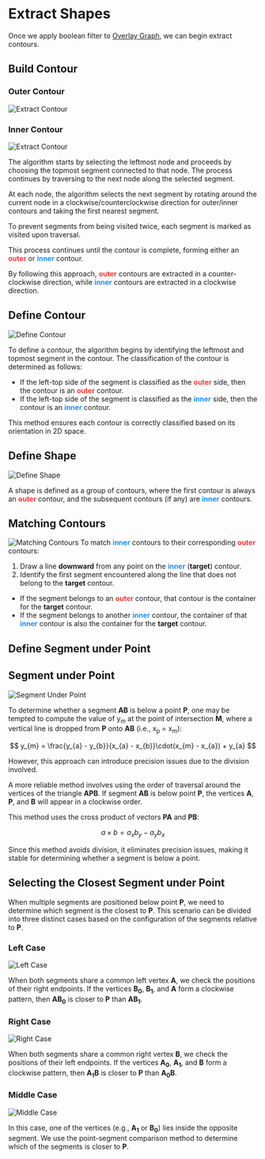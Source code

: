 # Extract Shapes

Once we apply boolean filter to [Overlay Graph](../overlay_graph/overlay_graph.md), we can begin extract contours.

## Build Contour

### Outer Contour
![Extract Contour](extract_outer_contour_clockwise.svg)
### Inner Contour
![Extract Contour](extract_inner_clockwise.svg)

The algorithm starts by selecting the leftmost node and proceeds by choosing the topmost segment connected to that node. The process continues by traversing to the next node along the selected segment.

At each node, the algorithm selects the next segment by rotating around the current node in a clockwise/counterclockwise direction for outer/inner contours and taking the first nearest segment.

To prevent segments from being visited twice, each segment is marked as visited upon traversal.

This process continues until the contour is complete, forming either an <span style="color:#ff3333ff;">**outer**</span> or <span style="color:#1a8effff;">**inner**</span> contour.

By following this approach, <span style="color:#ff3333ff;">**outer**</span> contours are extracted in a counter-clockwise direction, while <span style="color:#1a8effff;">**inner**</span> contours are extracted in a clockwise direction.

## Define Contour
![Define Contour](define_contour.svg)

To define a contour, the algorithm begins by identifying the leftmost and topmost segment in the contour. The classification of the contour is determined as follows:

- If the left-top side of the segment is classified as the <span style="color:#ff3333ff;">**outer**</span> side, then the contour is an <span style="color:#ff3333ff;">**outer**</span> contour.
- If the left-top side of the segment is classified as the <span style="color:#1a8effff;">**inner**</span> side, then the contour is an <span style="color:#1a8effff;">**inner**</span> contour.

This method ensures each contour is correctly classified based on its orientation in 2D space.

## Define Shape
![Define Shape](define_shape.svg)

A shape is defined as a group of contours, where the first contour is always an <span style="color:#ff3333ff;">**outer**</span> contour, and the subsequent contours (if any) are <span style="color:#1a8effff;">**inner**</span> contours.

## Matching Contours
![Matching Contours](matching_contours.svg)
To match <span style="color:#1a8effff;">**inner**</span> contours to their corresponding <span style="color:#ff3333ff;">**outer**</span> contours:   
1. Draw a line **downward** from any point on the <span style="color:#1a8effff;">**inner**</span> (**target**) contour.
2. Identify the first segment encountered along the line that does not belong to the **target** contour.  
- If the segment belongs to an <span style="color:#ff3333ff;">**outer**</span> contour, that contour is the container for the **target** contour.  
- If the segment belongs to another <span style="color:#1a8effff;">**inner**</span> contour, the container of that <span style="color:#1a8effff;">**inner**</span> contour is also the container for the **target** contour.
## Define Segment under Point

## Segment under Point
![Segment Under Point](segment_under_point.svg)

To determine whether a segment **AB** is below a point **P**, one may be tempted to compute the value of y<sub>m</sub> at the point of intersection **M**, where a vertical line is dropped from **P** onto **AB** (i.e., x<sub>p</sub> = x<sub>m</sub>):

$$
y_{m} = \frac{y_{a} - y_{b}}{x_{a} - x_{b}}\cdot(x_{m} - x_{a}) + y_{a}
$$

However, this approach can introduce precision issues due to the division involved.

A more reliable method involves using the order of traversal around the vertices of the triangle **APB**. If segment **AB** is below point **P**, the vertices **A**, **P**, and **B** will appear in a clockwise order.

This method uses the cross product of vectors **PA** and **PB**:

$$
a \times b = a_x b_y - a_y b_x
$$

Since this method avoids division, it eliminates precision issues, making it stable for determining whether a segment is below a point.

## Selecting the Closest Segment under Point

When multiple segments are positioned below point **P**, we need to determine which segment is the closest to **P**. This scenario can be divided into three distinct cases based on the configuration of the segments relative to **P**.

### Left Case
![Left Case](segment_under_segment_a.svg)

When both segments share a common left vertex **A**, we check the positions of their right endpoints. If the vertices **B<sub>0</sub>**, **B<sub>1</sub>**, and **A** form a clockwise pattern, then **AB<sub>0</sub>** is closer to **P** than **AB<sub>1</sub>**.

### Right Case
![Right Case](segment_under_segment_b.svg)

When both segments share a common right vertex **B**, we check the positions of their left endpoints. If the vertices **A<sub>0</sub>**, **A<sub>1</sub>**, and **B** form a clockwise pattern, then **A<sub>1</sub>B** is closer to **P** than **A<sub>0</sub>B**.

### Middle Case
![Middle Case](segment_under_segment_ab.svg)

In this case, one of the vertices (e.g., **A<sub>1</sub>** or **B<sub>0</sub>**) lies inside the opposite segment. We use the point-segment comparison method to determine which of the segments is closer to **P**.